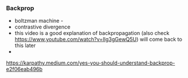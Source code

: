### Backprop 
- boltzman machine -
- contrastive divergence
- this video is a good explanation of backpropagation (also check https://www.youtube.com/watch?v=Ilg3gGewQ5U) will come back to this later
- 

https://karpathy.medium.com/yes-you-should-understand-backprop-e2f06eab496b